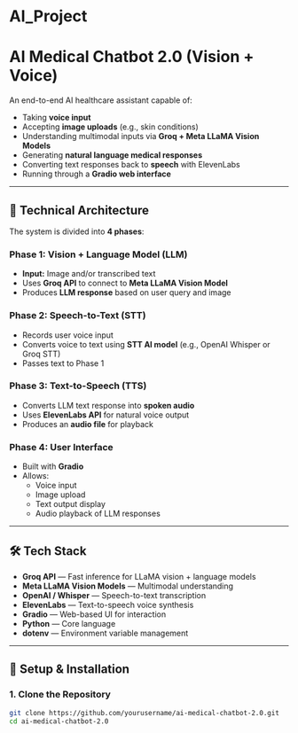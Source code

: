 # AI_Project

# AI Medical Chatbot 2.0 (Vision + Voice)

An end-to-end AI healthcare assistant capable of:
- Taking **voice input**
- Accepting **image uploads** (e.g., skin conditions)
- Understanding multimodal inputs via **Groq + Meta LLaMA Vision Models**
- Generating **natural language medical responses**
- Converting text responses back to **speech** with ElevenLabs
- Running through a **Gradio web interface**

---

## 📌 Technical Architecture

The system is divided into **4 phases**:

### **Phase 1: Vision + Language Model (LLM)**
- **Input:** Image and/or transcribed text
- Uses **Groq API** to connect to **Meta LLaMA Vision Model**
- Produces **LLM response** based on user query and image

### **Phase 2: Speech-to-Text (STT)**
- Records user voice input
- Converts voice to text using **STT AI model** (e.g., OpenAI Whisper or Groq STT)
- Passes text to Phase 1

### **Phase 3: Text-to-Speech (TTS)**
- Converts LLM text response into **spoken audio**
- Uses **ElevenLabs API** for natural voice output
- Produces an **audio file** for playback

### **Phase 4: User Interface**
- Built with **Gradio**
- Allows:
  - Voice input
  - Image upload
  - Text output display
  - Audio playback of LLM responses

---

## 🛠 Tech Stack

- **Groq API** — Fast inference for LLaMA vision + language models
- **Meta LLaMA Vision Models** — Multimodal understanding
- **OpenAI / Whisper** — Speech-to-text transcription
- **ElevenLabs** — Text-to-speech voice synthesis
- **Gradio** — Web-based UI for interaction
- **Python** — Core language
- **dotenv** — Environment variable management

---

## 🚀 Setup & Installation

### 1. Clone the Repository
```bash
git clone https://github.com/yourusername/ai-medical-chatbot-2.0.git
cd ai-medical-chatbot-2.0
